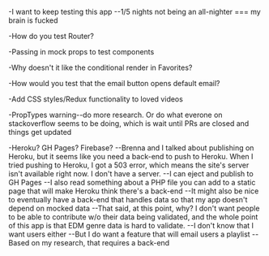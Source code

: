 -I want to keep testing this app
--1/5 nights not being an all-nighter === my brain is fucked

-How do you test Router?

-Passing in mock props to test components

-Why doesn't it like the conditional render in Favorites?

-How would you test that the email button opens default email?

-Add CSS styles/Redux functionality to loved videos

-PropTypes warning--do more research. Or do what everone on stackoverflow seems
 to be doing, which is wait until PRs are closed and things get updated
 
-Heroku? GH Pages? Firebase?
--Brenna and I talked about publishing on Heroku, but it seems like you need
  a back-end to push to Heroku. When I tried pushing to Heroku, I got a 503 error, 
  which means the site's server isn't available right now. I don't have a server.
  --I can eject and publish to GH Pages
  --I also read something about a PHP file you can add to a static page that will
    make Heroku think there's a back-end
  --It might also be nice to eventually have a back-end that handles data so that 
    my app doesn't depend on mocked data
    --That said, at this point, why? I don't want people to be able to contribute w/o
      their data being validated, and the whole point of this app is that EDM genre 
      data is hard to validate.
    --I don't know that I want users either
    --But I do want a feature that will email users a playlist
      --Based on my research, that requires a back-end
      
  